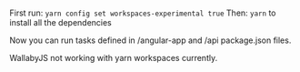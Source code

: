 ####

First run: `yarn config set workspaces-experimental true`
Then: `yarn` to install all the dependencies

Now you can run tasks defined in /angular-app and /api package.json files.

WallabyJS not working with yarn workspaces currently.